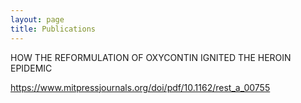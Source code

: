 ```yaml
---
layout: page
title: Publications
---
```


HOW THE REFORMULATION OF OXYCONTIN IGNITED
THE HEROIN EPIDEMIC

https://www.mitpressjournals.org/doi/pdf/10.1162/rest_a_00755
